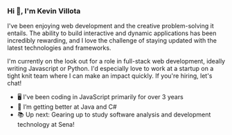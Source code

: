 ### Hi 👋, I'm Kevin Villota

I've been enjoying web development and the creative problem-solving it entails. The ability to build interactive and dynamic applications has been incredibly rewarding, and I love the challenge of staying updated with the latest technologies and frameworks.

I'm currently on the look out for a role in full-stack web development, ideally writing Javascript or Python. I'd especially love to work at a startup on a tight knit team where I can make an impact quickly. If you're hiring, let's chat!

- 🖥️ I've been coding in JavaScript primarily for over 3 years
- 🦕 I’m getting better at Java and C#
- 📚 Up next: Gearing up to study software analysis and development technology at Sena!
